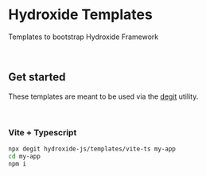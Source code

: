# Hydroxide Templates

Templates to bootstrap Hydroxide Framework

<br/>

## Get started

These templates are meant to be used via the [degit](https://github.com/Rich-Harris/degit) utility.

<br/>

### Vite + Typescript

```bash
npx degit hydroxide-js/templates/vite-ts my-app
cd my-app
npm i
```
